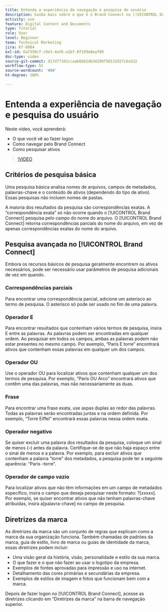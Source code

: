 ```yaml
---
title: Entenda a experiência de navegação e pesquisa do usuário
description: Saiba mais sobre o que é o Brand Connect no [!UICONTROL DAM do Workfront] e como navegar por ele.
activity: use
feature: Digital Content and Documents
type: Tutorial
role: User
level: Beginner
team: Technical Marketing
jira: KT-8984
exl-id: 6a7350cf-c9e3-4af6-a1bf-0f159e8eaf09
doc-type: video
source-git-commit: d17df7162ccaab6b62db34209f50131927c0a532
workflow-type: ht
source-wordcount: '494'
ht-degree: 100%

---
```


# Entenda a experiência de navegação e pesquisa do usuário

Neste vídeo, você aprenderá:

* O que você vê ao fazer logon
* Como navegar pelo Brand Connect
* Como pesquisar ativos

>[!VIDEO](https://video.tv.adobe.com/v/3418751/?quality=12&learn=on&enablevpops&captions=por_br)

## Critérios de pesquisa básica

Uma pesquisa básica analisa nomes de arquivos, campos de metadados, palavras-chave e o conteúdo de ativos (dependendo do tipo de ativo). Essas pesquisas não incluem nomes de pastas.

A maioria dos resultados da pesquisa são correspondências exatas. A “correspondência exata” só não ocorre quando o [!UICONTROL Brand Connect] pesquisa pelo campo do nome do arquivo. O [!UICONTROL Brand Connect] retorna correspondências parciais do nome do arquivo, em vez de apenas correspondências exatas do nome do arquivo.

## Pesquisa avançada no [!UICONTROL Brand Connect]

Embora os recursos básicos de pesquisa geralmente encontrem os ativos necessários, pode ser necessário usar parâmetros de pesquisa adicionais de vez em quando.

### Correspondências parciais

Para encontrar uma correspondência parcial, adicione um asterisco ao termo de pesquisa. O asterisco só pode ser usado no fim de uma palavra.

### Operador E

Para encontrar resultados que contenham vários termos de pesquisa, insira E entre as palavras. As palavras podem ser encontradas em qualquer ordem. Ao pesquisar em todos os campos, ambas as palavras podem não estar presentes no mesmo campo. Por exemplo, “Paris E torre” encontrará ativos que contenham essas palavras em qualquer um dos campos.

### Operador OU

Use o operador OU para localizar ativos que contenham qualquer um dos termos de pesquisa. Por exemplo, “Paris OU Arco” encontrará ativos que contêm uma das palavras, mas não necessariamente as duas.

### Frase

Para encontrar uma frase exata, use aspas duplas ao redor das palavras. Todas as palavras serão encontradas juntas e na ordem definida. Por exemplo, “Torre Eiffel” encontrará essas palavras nessa ordem exata.

### Operador negativo

Se quiser excluir uma palavra dos resultados da pesquisa, coloque um sinal de menos (–) antes da palavra. Certifique-se de que não haja espaço entre o sinal de menos e a palavra. Por exemplo, para excluir ativos que contenham a palavra “torre” dos metadados, a pesquisa pode ter a seguinte aparência: “Paris -torre”.

### Operador de campo vazio

Para localizar ativos que não têm informações em um campo de metadados específico, insira o campo que deseja pesquisar neste formato: ?[xxxxx]. Por exemplo, se quiser encontrar ativos que não tenham palavras-chave atribuídas, insira a[palavra-chave] no campo de pesquisa.

## Diretrizes da marca

As diretrizes da marca são um conjunto de regras que explicam como a marca da sua organização funciona. Também chamadas de padrões da marca, guia de estilo, livro de marca ou guias de identidade da marca, essas diretrizes podem incluir:

* Uma visão geral da história, visão, personalidade e estilo da sua marca.
* O que fazer e o que não fazer ao usar o logotipo da empresa.
* Exemplos de fontes aprovadas para impressão e uso na internet.
* Detalhamento das cores primárias e secundárias da empresa.
* Exemplos de estilos de imagem e fotos que funcionam bem com a marca.

Depois de fazer logon no [!UICONTROL Brand Connect], acesse as diretrizes clicando em “Diretrizes da marca” na barra de navegação superior.
